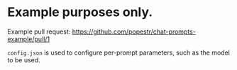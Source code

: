 # Example purposes only.

Example pull request: https://github.com/popestr/chat-prompts-example/pull/1

`config.json` is used to configure per-prompt parameters, such as the model to be used.
